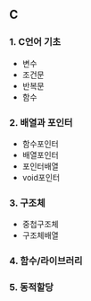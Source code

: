 ## C
### 1. C언어 기초
- 변수
- 조건문
- 반복문
- 함수

### 2. 배열과 포인터
- 함수포인터
- 배열포인터
- 포인터배열
- void포인터

### 3. 구조체
- 중첩구조체
- 구조체배열

### 4. 함수/라이브러리

### 5. 동적할당
